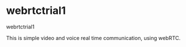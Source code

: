 webrtctrial1
============

webrtctrial1

This is simple video and voice real time communication, using webRTC.

